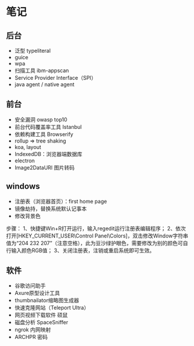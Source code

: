 # 笔记

## 后台

* 泛型 typeliteral 
* guice
* wpa
* 扫描工具 ibm-appscan
* Service Provider Interface（SPI）
* java agent / native agent


## 前台 

* 安全漏洞 owasp top10
* 前台代码覆盖率工具 Istanbul 
* 依赖构建工具 Browserify
* rollup => tree shaking
* koa, layout
* IndexedDB：浏览器端数据库
* electron
* Image2DataURI 图片转码

## windows
* 注册表（浏览器首页）：first home page
* 镜像劫持，替换系统默认记事本
* 修改背景色

步骤：  1、快捷键Win+R打开运行，输入regedit运行注册表编辑程序；  2、依次打开[HKEY_CURRENT_USER\Control Panel\Colors]，双击修改Window字符串值为“204 232 207”（注意空格），此为豆沙绿护眼色，需要修改为别的颜色可自行输入颜色RGB值；  3、关闭注册表，注销或重启系统即可生效。

## 软件

* 谷歌访问助手
* Axure原型设计工具
* thumbnailator缩略图生成器
* 快速克隆网站（Teleport Ultra）
* 网页视频下载软件 硕鼠
* 磁盘分析 SpaceSniffer
* ngrok 内网映射
* ARCHPR 密码
